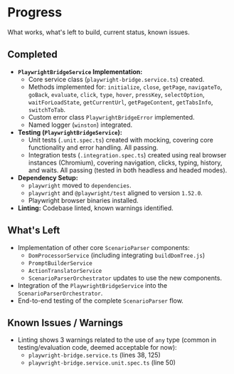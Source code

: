 # Progress

What works, what's left to build, current status, known issues.

## Completed

*   **`PlaywrightBridgeService` Implementation:**
    *   Core service class (`playwright-bridge.service.ts`) created.
    *   Methods implemented for: `initialize`, `close`, `getPage`, `navigateTo`, `goBack`, `evaluate`, `click`, `type`, `hover`, `pressKey`, `selectOption`, `waitForLoadState`, `getCurrentUrl`, `getPageContent`, `getTabsInfo`, `switchToTab`.
    *   Custom error class `PlaywrightBridgeError` implemented.
    *   Named logger (`winston`) integrated.
*   **Testing (`PlaywrightBridgeService`):**
    *   Unit tests (`.unit.spec.ts`) created with mocking, covering core functionality and error handling. All passing.
    *   Integration tests (`.integration.spec.ts`) created using real browser instances (Chromium), covering navigation, clicks, typing, history, and waits. All passing (tested in both headless and headed modes).
*   **Dependency Setup:**
    *   `playwright` moved to `dependencies`.
    *   `playwright` and `@playwright/test` aligned to version `1.52.0`.
    *   Playwright browser binaries installed.
*   **Linting:** Codebase linted, known warnings identified.

## What's Left

*   Implementation of other core `ScenarioParser` components:
    *   `DomProcessorService` (including integrating `buildDomTree.js`)
    *   `PromptBuilderService`
    *   `ActionTranslatorService`
    *   `ScenarioParserOrchestrator` updates to use the new components.
*   Integration of the `PlaywrightBridgeService` into the `ScenarioParserOrchestrator`.
*   End-to-end testing of the complete `ScenarioParser` flow.

## Known Issues / Warnings

*   Linting shows 3 warnings related to the use of `any` type (common in testing/evaluation code, deemed acceptable for now):
    *   `playwright-bridge.service.ts` (lines 38, 125)
    *   `playwright-bridge.service.unit.spec.ts` (line 50) 